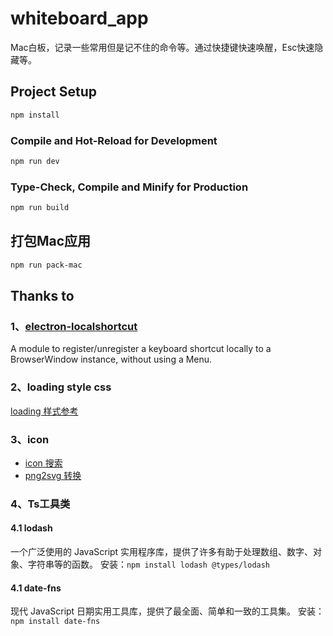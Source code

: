# whiteboard_app
Mac白板，记录一些常用但是记不住的命令等。通过快捷键快速唤醒，Esc快速隐藏等。




## Project Setup

```sh
npm install
```

### Compile and Hot-Reload for Development

```sh
npm run dev
```

### Type-Check, Compile and Minify for Production

```sh
npm run build
```

## 打包Mac应用

```sh
npm run pack-mac
```


## Thanks to
### 1、[electron-localshortcut](https://github.com/parro-it/electron-localshortcut/)
A module to register/unregister a keyboard shortcut locally to a BrowserWindow instance, without using a Menu.
### 2、loading style css
[loading 样式参考](https://codepen.io/kenchen/pen/vYwvbZ)
### 3、icon
+ [icon 搜索](https://www.flaticon.com/free-icon/blackboard_3875469?related_id=3875469&origin=search)
+ [png2svg 转换](https://www.freeconvert.com/png-to-svg/download)
### 4、Ts工具类
#### 4.1 lodash
一个广泛使用的 JavaScript 实用程序库，提供了许多有助于处理数组、数字、对象、字符串等的函数。
安装：`npm install lodash @types/lodash`
#### 4.1 date-fns
现代 JavaScript 日期实用工具库，提供了最全面、简单和一致的工具集。
安装：`npm install date-fns`